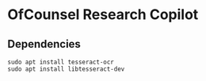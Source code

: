 # OfCounsel Research Copilot

## Dependencies
```
sudo apt install tesseract-ocr
sudo apt install libtesseract-dev
```
